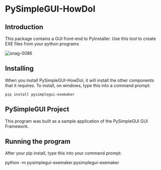 # PySimpleGUI-HowDoI

## Introduction
This package contains a GUI front-end to PyInstaller.  Use this tool to create EXE files from your python programs

  ![snag-0086](https://user-images.githubusercontent.com/13696193/46968655-c2103200-d081-11e8-926f-d5f977e726f3.jpg)




## Installing

When you install PySimpleGUI-HowDoI, it will install the other components that it requires. To install, on windows, type this into a command prompt:

    pip install pysimplegui-exemaker


## PySimpleGUI Project

This program was built as a sample application of the PySimpleGUI GUI Framework.


## Running the program

After your pip install, type this into your command prompt:

  python -m pysimplegui-exemaker.pysimplegui-exemaker
